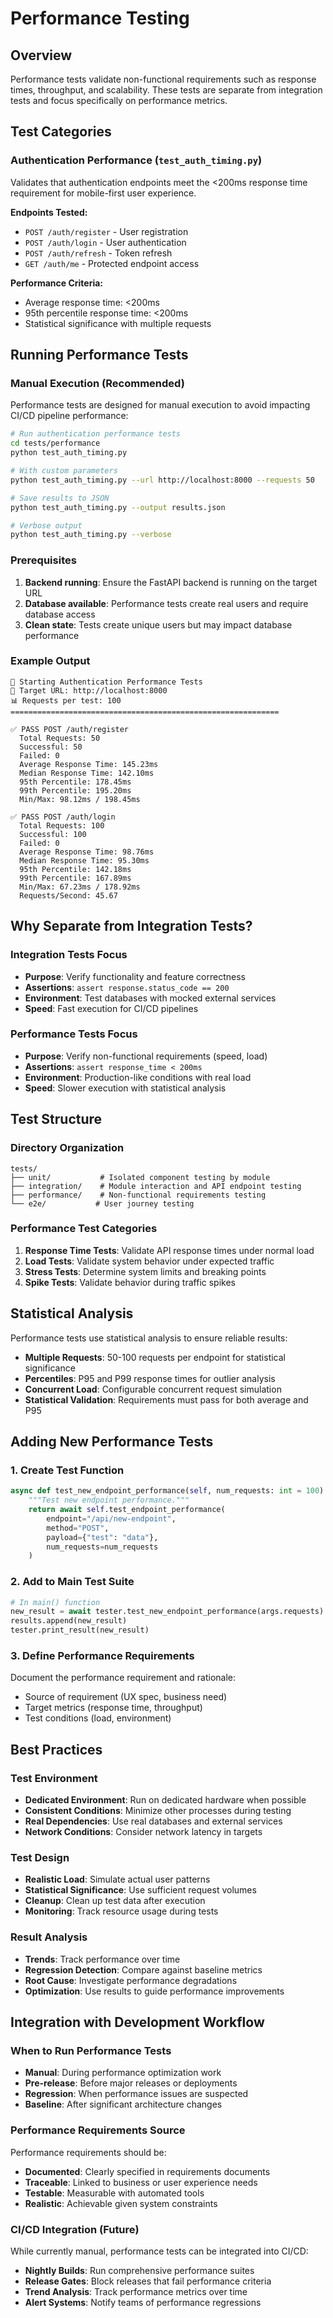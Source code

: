 # Performance Testing

## Overview

Performance tests validate non-functional requirements such as response times, throughput, and scalability. These tests are separate from integration tests and focus specifically on performance metrics.

## Test Categories

### Authentication Performance (`test_auth_timing.py`)

Validates that authentication endpoints meet the <200ms response time requirement for mobile-first user experience.

**Endpoints Tested:**
- `POST /auth/register` - User registration
- `POST /auth/login` - User authentication
- `POST /auth/refresh` - Token refresh
- `GET /auth/me` - Protected endpoint access

**Performance Criteria:**
- Average response time: <200ms
- 95th percentile response time: <200ms
- Statistical significance with multiple requests

## Running Performance Tests

### Manual Execution (Recommended)

Performance tests are designed for manual execution to avoid impacting CI/CD pipeline performance:

```bash
# Run authentication performance tests
cd tests/performance
python test_auth_timing.py

# With custom parameters
python test_auth_timing.py --url http://localhost:8000 --requests 50

# Save results to JSON
python test_auth_timing.py --output results.json

# Verbose output
python test_auth_timing.py --verbose
```

### Prerequisites

1. **Backend running**: Ensure the FastAPI backend is running on the target URL
2. **Database available**: Performance tests create real users and require database access
3. **Clean state**: Tests create unique users but may impact database performance

### Example Output

```
🚀 Starting Authentication Performance Tests
📍 Target URL: http://localhost:8000
📊 Requests per test: 100
============================================================

✅ PASS POST /auth/register
  Total Requests: 50
  Successful: 50
  Failed: 0
  Average Response Time: 145.23ms
  Median Response Time: 142.10ms
  95th Percentile: 178.45ms
  99th Percentile: 195.20ms
  Min/Max: 98.12ms / 198.45ms

✅ PASS POST /auth/login
  Total Requests: 100
  Successful: 100
  Failed: 0
  Average Response Time: 98.76ms
  Median Response Time: 95.30ms
  95th Percentile: 142.18ms
  99th Percentile: 167.89ms
  Min/Max: 67.23ms / 178.92ms
  Requests/Second: 45.67
```

## Why Separate from Integration Tests?

### Integration Tests Focus
- **Purpose**: Verify functionality and feature correctness
- **Assertions**: `assert response.status_code == 200`
- **Environment**: Test databases with mocked external services
- **Speed**: Fast execution for CI/CD pipelines

### Performance Tests Focus
- **Purpose**: Verify non-functional requirements (speed, load)
- **Assertions**: `assert response_time < 200ms`
- **Environment**: Production-like conditions with real load
- **Speed**: Slower execution with statistical analysis

## Test Structure

### Directory Organization
```
tests/
├── unit/           # Isolated component testing by module
├── integration/    # Module interaction and API endpoint testing
├── performance/    # Non-functional requirements testing
└── e2e/           # User journey testing
```

### Performance Test Categories

1. **Response Time Tests**: Validate API response times under normal load
2. **Load Tests**: Validate system behavior under expected traffic
3. **Stress Tests**: Determine system limits and breaking points
4. **Spike Tests**: Validate behavior during traffic spikes

## Statistical Analysis

Performance tests use statistical analysis to ensure reliable results:

- **Multiple Requests**: 50-100 requests per endpoint for statistical significance
- **Percentiles**: P95 and P99 response times for outlier analysis
- **Concurrent Load**: Configurable concurrent request simulation
- **Statistical Validation**: Requirements must pass for both average and P95

## Adding New Performance Tests

### 1. Create Test Function
```python
async def test_new_endpoint_performance(self, num_requests: int = 100) -> PerformanceResult:
    """Test new endpoint performance."""
    return await self.test_endpoint_performance(
        endpoint="/api/new-endpoint",
        method="POST",
        payload={"test": "data"},
        num_requests=num_requests
    )
```

### 2. Add to Main Test Suite
```python
# In main() function
new_result = await tester.test_new_endpoint_performance(args.requests)
results.append(new_result)
tester.print_result(new_result)
```

### 3. Define Performance Requirements
Document the performance requirement and rationale:
- Source of requirement (UX spec, business need)
- Target metrics (response time, throughput)
- Test conditions (load, environment)

## Best Practices

### Test Environment
- **Dedicated Environment**: Run on dedicated hardware when possible
- **Consistent Conditions**: Minimize other processes during testing
- **Real Dependencies**: Use real databases and external services
- **Network Conditions**: Consider network latency in targets

### Test Design
- **Realistic Load**: Simulate actual user patterns
- **Statistical Significance**: Use sufficient request volumes
- **Cleanup**: Clean up test data after execution
- **Monitoring**: Track resource usage during tests

### Result Analysis
- **Trends**: Track performance over time
- **Regression Detection**: Compare against baseline metrics
- **Root Cause**: Investigate performance degradations
- **Optimization**: Use results to guide performance improvements

## Integration with Development Workflow

### When to Run Performance Tests
- **Manual**: During performance optimization work
- **Pre-release**: Before major releases or deployments
- **Regression**: When performance issues are suspected
- **Baseline**: After significant architecture changes

### Performance Requirements Source
Performance requirements should be:
- **Documented**: Clearly specified in requirements documents
- **Traceable**: Linked to business or user experience needs
- **Testable**: Measurable with automated tools
- **Realistic**: Achievable given system constraints

### CI/CD Integration (Future)
While currently manual, performance tests can be integrated into CI/CD:
- **Nightly Builds**: Run comprehensive performance suites
- **Release Gates**: Block releases that fail performance criteria
- **Trend Analysis**: Track performance metrics over time
- **Alert Systems**: Notify teams of performance regressions
